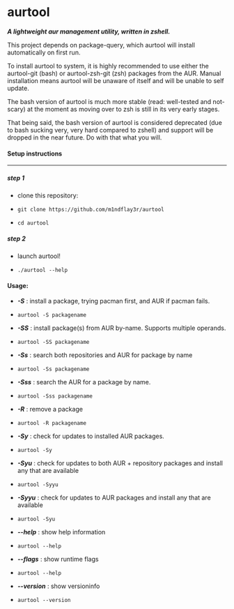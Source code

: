 # aurtool
***A lightweight aur management utility, written in zshell.***




This project depends on package-query, which aurtool will install automatically on first run.

To install aurtool to system, it is highly recommended to use either the aurtool-git (bash) or aurtool-zsh-git (zsh) packages from the AUR. Manual installation means aurtool will be unaware of itself and will be unable to self update.



The bash version of aurtool is much more stable (read: well-tested and not-scary) at the moment as moving over to zsh is still in its very early stages.


That being said, the bash version of aurtool is considered deprecated (due to bash sucking very, very hard compared to zshell) and support will be dropped in the near future. Do with that what you will.





<h4>Setup instructions</h4>

---------------------------------------------------------------------------------------------------------------------


<h5>step 1</h5>

- clone this repository:

- ``` git clone https://github.com/m1ndflay3r/aurtool ```

- ``` cd aurtool ```


<h5>step 2</h5>

- launch aurtool!

- ``` ./aurtool --help ```


<h4>Usage:</h4>

- ***-S*** : install a package, trying pacman first, and AUR if pacman fails.

- ``` aurtool -S packagename ```


- ***-SS*** : install package(s) from AUR by-name. Supports multiple operands.

- ``` aurtool -SS packagename ```


- ***-Ss*** : search both repositories and AUR for package by name

- ``` aurtool -Ss packagename ```


- ***-Sss*** : search the AUR for a package by name.

- ``` aurtool -Sss packagename ```


- ***-R*** : remove a package

- ``` aurtool -R packagename ```


- ***-Sy*** : check for updates to installed AUR packages.

- ``` aurtool -Sy ```


- ***-Syu*** : check for updates to both AUR + repository packages and install any that are available

- ``` aurtool -Syyu ```


- ***-Syyu*** : check for updates to AUR packages and install any that are available

- ``` aurtool -Syu ```


- ***--help*** : show help information

- ``` aurtool --help ```


- ***--flags*** : show runtime flags

- ``` aurtool --help ```


- ***--version*** : show versioninfo

- ``` aurtool --version ```
